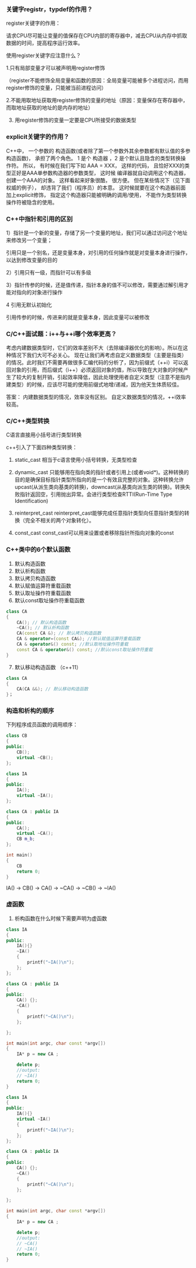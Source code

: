 ### 关键字registr，typdef的作用？
register关键字的作用：

请求CPU尽可能让变量的值保存在CPU内部的寄存器中，减去CPU从内存中抓取数据的时间，提高程序运行效率。

使用register关键字应注意什么？

1.只有局部变量才可以被声明用register修饰

（register不能修饰全局变量和函数的原因：全局变量可能被多个进程访问，而用register修饰的变量，只能被当前进程访问）

2.不能用取地址获取用register修饰的变量的地址（原因：变量保存在寄存器中，而取地址获取的地址的是内存的地址）

3. 用register修饰的变量一定要是CPU所接受的数据类型


### explicit关键字的作用？

C++中， 一个参数的 构造函数(或者除了第一个参数外其余参数都有默认值的多参构造函数)， 承担了两个角色。 1 是个 构造器 ，2 是个默认且隐含的类型转换操作符。
所以， 有时候在我们写下如 AAA = XXX， 这样的代码， 且恰好XXX的类型正好是AAA单参数构造器的参数类型， 这时候 编译器就自动调用这个构造器， 创建一个AAA的对象。
这样看起来好象很酷， 很方便。 但在某些情况下（见下面权威的例子）， 却违背了我们（程序员）的本意。 这时候就要在这个构造器前面加上explicit修饰， 指定这个构造器只能被明确的调用/使用， 不能作为类型转换操作符被隐含的使用。


### C++中指针和引用的区别

1）指针是一个新的变量，存储了另一个变量的地址，我们可以通过访问这个地址来修改另一个变量；

引用只是一个别名，还是变量本身，对引用的任何操作就是对变量本身进行操作，以达到修改变量的目的

2）引用只有一级，而指针可以有多级

3）指针传参的时候，还是值传递，指针本身的值不可以修改，需要通过解引用才能对指向的对象进行操作

4 引用无默认初始化

引用传参的时候，传进来的就是变量本身，因此变量可以被修改




### C/C++面试题：i++与++i哪个效率更高？

考虑内建数据类型时，它们的效率差别不大（去除编译器优化的影响）。所以在这种情况下我们大可不必关心。
现在让我们再考虑自定义数据类型（主要是指类）的情况。此时我们不需要再做很多汇编代码的分析了，因为前缀式（++i）可以返回对象的引用，而后缀式（i++）必须返回对象的值，所以导致在大对象的时候产生了较大的复制开销，引起效率降低，因此处理使用者自定义类型（注意不是指内建类型）的时候，应该尽可能的使用前缀式地增/递减，因为他天生体质较佳。

答案：
内建数据类型的情况，效率没有区别。
自定义数据类型的情况，++i效率较高。

### C/C++类型转换
C语言直接用小括号进行类型转换

c++引入了下面四种类型转换：
1. static_cast
相当于c语言使用小括号转换，无类型检查

2. dynamic_cast
只能够用在指向类的指针或者引用上(或者void*)。这种转换的目的是确保目标指针类型所指向的是一个有效且完整的对象。这种转换允许upcast(从派生类向基类的转换)，downcast(从基类向派生类的转换)。转换失败指针返回空，引用抛出异常。会进行类型检查RTTI(Run-Time Type Identification)

3. reinterpret_cast
reinterpret_cast能够完成任意指针类型向任意指针类型的转换（完全不相关的两个对象转化）。

4. const_cast
const_cast可以用来设置或者移除指针所指向对象的const


### C++类中的6个默认函数
1. 默认构造函数
2. 默认析构函数
3. 默认拷贝构造函数
4. 默认赋值运算符重载函数
5. 默认取址操作符重载函数
6. 默认const取址操作符重载函数

```c++
class CA
{
    CA(); // 默认构造函数
    ~CA(); // 默认析构函数
    CA(const CA &); // 默认拷贝构造函数
    CA & operator=(const CA&); //默认赋值运算符重载函数
    CA & operator&() const; //默认取地址操作符重载
    const CA & operator&() const; //默认const取址操作符重载
}
```

7. 默认移动构造函数 （c++11）
```c++
class CA
{
    CA(CA &&); // 默认移动构造函数
}；
```

### 构造和析构的顺序
下列程序成员函数的调用顺序：
```c++
class CB
{
public:
	CB();
	virtual ~CB();
};

class IA
{
public:
	IA();
	virtual ~IA();
};

class CA : public IA
{
public:
	CA();
	virtual ~CA();
	CB m_b;
};

int main()
{
    CB
    return 0;
}
```
IA() -> CB() -> CA() -> ~CA() -> ~CB() -> ~IA()


### 虚函数
1. 析构函数在什么时候下需要声明为虚函数

```c++
class IA
{
public:
	IA(){}
    ~IA()
	{
		printf("~IA()\n");
	};
};

class CA : public IA
{
public:
	CA() {};
	~CA() 
	{
		printf("~CA()\n");
	};

};

int main(int argc, char const *argv[])
{
	IA* p = new CA ;

	delete p; 
    //output:
    // ~IA()
	return 0;
}
```

```c++
class IA
{
public:
	IA(){}
	virtual ~IA()
	{
		printf("~IA()\n");
	};
};

class CA : public IA
{
public:
	CA() {};
	~CA() 
	{
		printf("~CA()\n");
	};

};

int main(int argc, char const *argv[])
{
	IA* p = new CA ;

	delete p; 
    //output:
    // ~CA()
    // ~IA()
	return 0;
}
```

